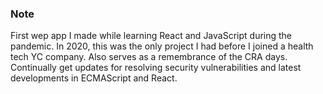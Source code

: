 ### Note
First wep app I made while learning React and JavaScript during the pandemic.
In 2020, this was the only project I had before I joined a health tech YC company.
Also serves as a remembrance of the CRA days.
Continually get updates for resolving security vulnerabilities and latest developments in ECMAScript and React.
